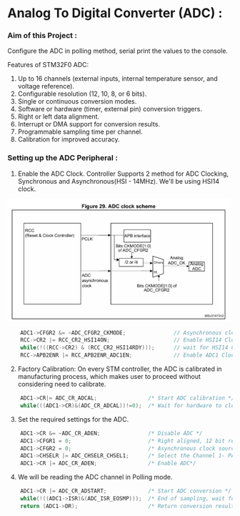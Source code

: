 # Analog To Digital Converter (ADC) :

### Aim of this Project : 
Configure the ADC in polling method, serial print the values to the console.

Features of STM32F0 ADC:

1. Up to 16 channels (external inputs, internal temperature sensor, and voltage reference).
2. Configurable resolution (12, 10, 8, or 6 bits).
3. Single or continuous conversion modes.
4. Software or hardware (timer, external pin) conversion triggers.
5. Right or left data alignment.
6. Interrupt or DMA support for conversion results.
7. Programmable sampling time per channel.
8. Calibration for improved accuracy.

### Setting up the ADC Peripheral :

1. Enable the ADC Clock. Controller Supports 2 method for ADC Clocking, Synchronous and Asynchronous(HSI - 14MHz). We'll be using HSI14 clock. 

<img src="docs/adc_clk.png" alt="alt text" width="500"><br>

```C
    ADC1->CFGR2 &= ~ADC_CFGR2_CKMODE;               // Asynchronous clock(ie internal HSI14 clock)
    RCC->CR2 |= RCC_CR2_HSI14ON;                    // Enable HSI14 Clock(14MHz)
    while(!((RCC->CR2) & (RCC_CR2_HSI14RDY)));      // wait for HSI14 Clk to be ready
    RCC->APB2ENR |= RCC_APB2ENR_ADC1EN;             // Enable ADC1 Clock
```

2. Factory Calibration: On every STM controller, the ADC is calibrated in manufacturing process, which makes user to proceed without considering need to calibrate. 

```C
    ADC1->CR|= ADC_CR_ADCAL;                /* Start ADC calibration */
    while(((ADC1->CR)&(ADC_CR_ADCAL))!=0);  /* Wait for hardware to clear ADCAL after calibration */
```

3. Set the required settings for the ADC. 

```C
    ADC1->CR &= ~ADC_CR_ADEN;               /* Disable ADC */
    ADC1->CFGR1 = 0;                        /* Right aligned, 12 bit resolution*/
    ADC1->CFGR2 = 0;                        /* Asynchronous clock source */
    ADC1->CHSELR |= ADC_CHSELR_CHSEL1;      /* Select the Channel 1- PA1 */
    ADC1->CR |= ADC_CR_ADEN;                /* Enable ADC*/
```

4. We will be reading the ADC channel in Polling mode.

```C
    ADC1->CR |= ADC_CR_ADSTART;             /* Start ADC conversion */
    while(!((ADC1->ISR)&(ADC_ISR_EOSMP)));  /* End of sampling, wait for sampling to be over */
    return (ADC1->DR);                      /* Return conversion result */
```